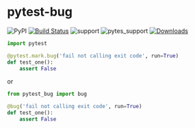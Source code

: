 # pytest-bug

![PyPI](https://img.shields.io/pypi/v/pytest-bug.svg?color=yellow&label=version)
[![Build Status](https://travis-ci.com/tolstislon/pytest-bug.svg?branch=master)](https://travis-ci.com/tolstislon/pytest-bug)
![support](https://img.shields.io/badge/python-3.6%20%7C%203.7%20-blue.svg)
![pytes_support](https://img.shields.io/badge/pytest-%3E%3D3.6.0-blue.svg)
[![Downloads](https://pepy.tech/badge/pytest-bug)](https://pepy.tech/project/pytest-pytestrail)

```python
import pytest

@pytest.mark.bug('fail not calling exit code', run=True)
def test_one():
    assert False

```

or

```python
from pytest_bug import bug

@bug('fail not calling exit code', run=True)
def test_one():
    assert False
```